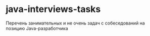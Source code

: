 # java-interviews-tasks
Перечень занимательных и не очень задач с собеседований на позицию Java-разработчика
